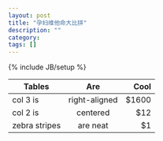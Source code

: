```yaml
---
layout: post
title: "孕妇维他命大比拼"
description: ""
category: 
tags: []
---
```

{% include JB/setup %}

| Tables        | Are           | Cool  |
| ------------- |:-------------:| -----:|
| col 3 is      | right-aligned | $1600 |
| col 2 is      | centered      |   $12 |
| zebra stripes | are neat      |    $1 |

